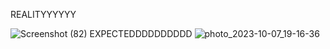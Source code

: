 REALITYYYYYY



![Screenshot (82)](https://github.com/yasaswini2005/google_signup/assets/139364347/f2365c3e-d0e0-4479-8013-ea3205c10afb)
EXPECTEDDDDDDDDDD
![photo_2023-10-07_19-16-36](https://github.com/yasaswini2005/google_signup/assets/139364347/4fdcec7f-69ce-401d-bf9e-252398f8e5a5)
